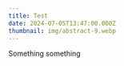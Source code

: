```yaml
---
title: Test
date: 2024-07-05T13:47:00.000Z
thumbnail: img/abstract-9.webp
---
```

Something something
